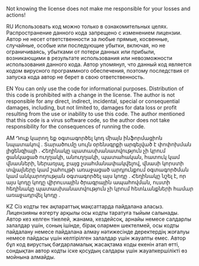 Not knowing the license does not make me responsible for your losses and actions!

RU
Использовать код можно только в ознакомительных целях.
Распространение данного кода запрещено с изменением лицензии.
Автор не несет ответственности за любые прямые, косвенные, случайные, особые или последующие убытки, включая, но не ограничиваясь, убытками от потери данных или прибыли, возникающими в результате использования или невозможности использования данного кода.
Автор упомянул, что данный код является кодом вирусного программного обеспечения, поэтому последствия от запуска кода автор не берет в свою ответственность.

EN
You can only use the code for informational purposes.
Distribution of this code is prohibited with a change in the license.
The author is not responsible for any direct, indirect, incidental, special or consequential damages, including, but not limited to, damages for data loss or profit resulting from the use or inability to use this code.
The author mentioned that this code is a virus software code, so the author does not take responsibility for the consequences of running the code.

AM
Դուք կարող եք օգտագործել կոդ միայն ինֆորմացիոն նպատակով .
Տարածումը սույն օրենսգրքի արգելված է փոփոխման լիցենզիայի .
Հեղինակը պատասխանատվություն չի կրում ցանկացած ուղղակի, անուղղակի, պատահական, հատուկ կամ վնասների, ներառյալ, բայց չսահմանափակվելով, վնասի կորստի տվյալները կամ շահույթի առաջացած արդյունքում օգտագործման կամ անկարողության օգտագործել այս կոդը .
Հեղինակը նշել է, որ այս կոդը կոդը վիրուսային ծրագրային ապահովման, ուստի հեղինակը պատասխանատվություն չի կրում հետևանքների համար առաջադրվել կոդը .

KZ
Сіз кодты тек ақпараттық мақсаттарда пайдалана аласыз.
Лицензияны өзгерту арқылы осы кодты таратуға тыйым салынады.
Автор кез келген тікелей, жанама, кездейсоқ, арнайы немесе салдарлы залалдар үшін, соның ішінде, бірақ олармен шектелмей, осы кодты пайдалану немесе пайдалана алмау нәтижесінде деректердің жоғалуы немесе пайдасы үшін келтірілген залалдар үшін жауапты емес.
Автор бұл код вирустық бағдарламалық жасақтама коды екенін атап өтті, сондықтан автор кодты іске қосудың салдары үшін жауапкершілікті өз мойнына алмайды.
